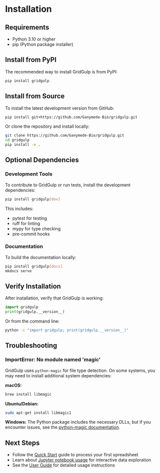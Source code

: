 # Installation

## Requirements

- Python 3.10 or higher
- pip (Python package installer)

## Install from PyPI

The recommended way to install GridGulp is from PyPI:

```bash
pip install gridgulp
```

## Install from Source

To install the latest development version from GitHub:

```bash
pip install git+https://github.com/Ganymede-Bio/gridgulp.git
```

Or clone the repository and install locally:

```bash
git clone https://github.com/Ganymede-Bio/gridgulp.git
cd gridgulp
pip install -e .
```

## Optional Dependencies

### Development Tools

To contribute to GridGulp or run tests, install the development dependencies:

```bash
pip install gridgulp[dev]
```

This includes:
- pytest for testing
- ruff for linting
- mypy for type checking
- pre-commit hooks

### Documentation

To build the documentation locally:

```bash
pip install gridgulp[docs]
mkdocs serve
```

## Verify Installation

After installation, verify that GridGulp is working:

```python
import gridgulp
print(gridgulp.__version__)
```

Or from the command line:

```bash
python -c "import gridgulp; print(gridgulp.__version__)"
```

## Troubleshooting

### ImportError: No module named 'magic'

GridGulp uses `python-magic` for file type detection. On some systems, you may need to install additional system dependencies:

**macOS:**
```bash
brew install libmagic
```

**Ubuntu/Debian:**
```bash
sudo apt-get install libmagic1
```

**Windows:**
The Python package includes the necessary DLLs, but if you encounter issues, see the [python-magic documentation](https://github.com/ahupp/python-magic#installation).


## Next Steps

- Follow the [Quick Start](quickstart.md) guide to process your first spreadsheet
- Learn about [Jupyter notebook usage](jupyter.md) for interactive data exploration
- See the [User Guide](../user-guide/basic-usage.md) for detailed usage instructions
